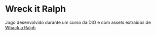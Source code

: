 # Wreck it Ralph

Jogo desenvolvido durante um curso da DIO e com assets extraídos de [Whack a Ralph](https://github.com/MattBastos/whack-a-ralph)
